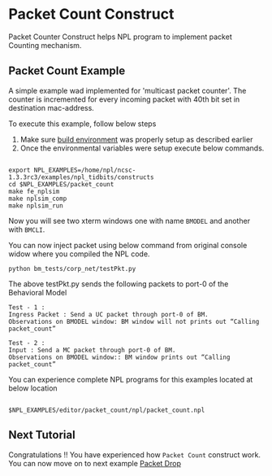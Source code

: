 # Packet Count Construct

Packet Counter Construct helps NPL program to implement packet Counting mechanism.

## Packet Count Example 

A simple example wad implemented for 'multicast packet counter'. The counter is incremented for every incoming packet with 40th bit set in destination mac-address.

To execute this example, follow below steps

1. Make sure [build environment](https://github.com/nplang/NPL-Tutorials#npl-build-enivronment) was properly setup as described earlier
2. Once the environmental variables were setup execute below commands. 
````

export NPL_EXAMPLES=/home/npl/ncsc-1.3.3rc3/examples/npl_tidbits/constructs
cd $NPL_EXAMPLES/packet_count
make fe_nplsim
make nplsim_comp
make nplsim_run

````

Now you will see two xterm windows one with name ```BMODEL``` and another with ```BMCLI```. 

You can now inject packet using below command  from original console widow where you compiled the NPL code. 

````
python bm_tests/corp_net/testPkt.py

````

The above testPkt.py sends the following packets to port-0 of the Behavioral Model

````
Test - 1 :
Ingress Packet : Send a UC packet through port-0 of BM.
Observations on BMODEL window: BM window will not prints out “Calling packet_count”

Test - 2 :
Input : Send a MC packet through port-0 of BM.
Observations on BMODEL window:: BM window prints out “Calling packet_count”

````

You can experience complete NPL programs for this examples located at below location

````

$NPL_EXAMPLES/editor/packet_count/npl/packet_count.npl

````

## Next Tutorial 

Congratulations !!
You have experienced how ```Packet Count``` construct work. You can now move on to next example [Packet Drop](https://github.com/nplang/NPL-Tutorials/blob/master/NPL-Titbits/Packet-Drop)
